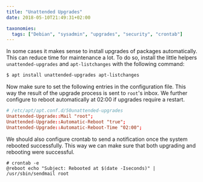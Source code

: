 ```yaml
---
title: "Unattended Upgrades"
date: 2018-05-10T21:49:31+02:00

taxonomies:
  tags: ["Debian", "sysadmin", "upgrades", "security", "crontab"]
---
```


In some cases it makes sense to install upgrades of packages automatically. This
can reduce time for maintenance a lot. To do so, install the little helpers
`unattended-upgrades` and `apt-listchanges` with the following command:

<!-- more -->

```sh
$ apt install unattended-upgrades apt-listchanges
```

Now make sure to set the following entries in the configuration file. This way
the result of the upgrade process is sent to `root`'s inbox. We further
configure to reboot automatically at 02:00 if upgrades require a restart.

```conf
# /etc/apt/apt.conf.d/50unattended-upgrades
Unattended-Upgrade::Mail "root";
Unattended-Upgrade::Automatic-Reboot "true";
Unattended-Upgrade::Automatic-Reboot-Time "02:00";
```

We should also configure crontab to send a notification once the system rebooted
successfully. This way we can make sure that both upgrading and rebooting were
successful.

```
# crontab -e
@reboot echo "Subject: Rebooted at $(date -Iseconds)" | /usr/sbin/sendmail root
```
